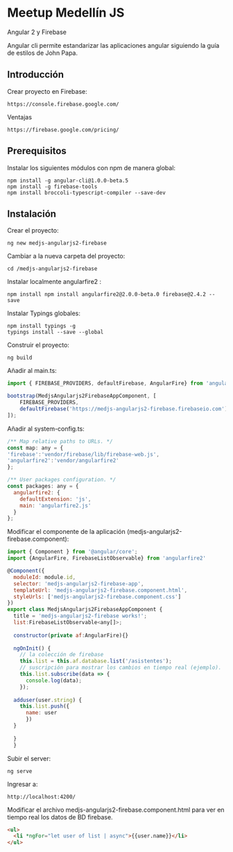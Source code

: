 # Meetup Medellín JS

Angular 2 y Firebase

Angular cli permite estandarizar las aplicaciones angular siguiendo la guía de estilos de John Papa.

## Introducción

Crear proyecto en Firebase: 
```
https://console.firebase.google.com/
```

Ventajas
```
https://firebase.google.com/pricing/
```

## Prerequisitos

Instalar los siguientes módulos con npm de manera global:
```console
npm install -g angular-cli@1.0.0-beta.5
npm install -g firebase-tools
npm install broccoli-typescript-compiler --save-dev
```

## Instalación

Crear el proyecto:  
```console
ng new medjs-angularjs2-firebase
```

Cambiar a la nueva carpeta del proyecto: 
```console
cd /medjs-angularjs2-firebase
```

Instalar localmente angularfire2 : 
```console
npm install npm install angularfire2@2.0.0-beta.0 firebase@2.4.2 --save
```

Instalar Typings globales:
```console
npm install typings -g
typings install --save --global
```

Construir el proyecto:
```console
ng build
```

Añadir al main.ts:
```javascript
import { FIREBASE_PROVIDERS, defaultFirebase, AngularFire} from 'angularfire2';

bootstrap(MedjsAngularjs2FirebaseAppComponent, [
	FIREBASE_PROVIDERS,
	defaultFirebase('https://medjs-angularjs2-firebase.firebaseio.com')
]);
```

Añadir al system-config.ts:
```javascript
/** Map relative paths to URLs. */
const map: any = {
'firebase':'vendor/firebase/lib/firebase-web.js',
'angularfire2':'vendor/angularfire2'
};

/** User packages configuration. */
const packages: any = {
  angularfire2: {
    defaultExtension: 'js',
	main: 'angularfire2.js'
  }
};
```

Modificar el componente de la aplicación (medjs-angularjs2-firebase.component):
```javascript
import { Component } from '@angular/core';
import {AngularFire, FirebaseListObservable} from 'angularfire2'

@Component({
  moduleId: module.id,
  selector: 'medjs-angularjs2-firebase-app',
  templateUrl: 'medjs-angularjs2-firebase.component.html',
  styleUrls: ['medjs-angularjs2-firebase.component.css']
})
export class MedjsAngularjs2FirebaseAppComponent {
  title = 'medjs-angularjs2-firebase works!';
  list:FirebaseListObservable<any[]>;
  
  constructor(private af:AngularFire){}
  
  ngOnInit() {
    // la colección de firebase
    this.list = this.af.database.list('/asistentes');  
	// suscripción para mostrar los cambios en tiempo real (ejemplo).
	this.list.subscribe(data => {
	  console.log(data);
	});
	
  adduser(user.string) {
    this.list.push({
      name: user
	  })
  }
	
  }
  }
```

Subir el server:
```console
ng serve
````

Ingresar a:
```
http://localhost:4200/
```

Modificar el archivo medjs-angularjs2-firebase.component.html para ver en tiempo real los datos de BD firebase.
```html
<ul>
  <li *ngFor="let user of list | async">{{user.name}}</li>
</ul>
```
